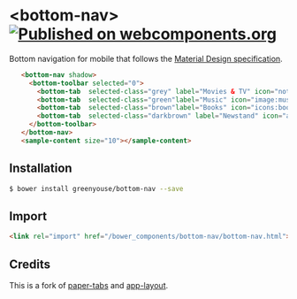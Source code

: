 # \<bottom-nav\> [![Published on webcomponents.org](https://img.shields.io/badge/webcomponents.org-published-blue.svg)](https://www.webcomponents.org/element/greenyouse/bottom-nav)

Bottom navigation for mobile that follows the [Material Design specification](https://material.io/guidelines/components/bottom-navigation.html).

<!-- 
```
<custom-element-demo>
  <template>
    <script src="../webcomponentsjs/webcomponents-lite.min.js"></script>
    <link rel="import" href="../app-layout/demo/sample-content.html">
    <link rel="import" href="../iron-icons/av-icons.html">
    <link rel="import" href="../iron-icons/iron-icons.html">
    <link rel="import" href="../iron-icons/image-icons.html">
    <link rel="import" href="../iron-icons/notification-icons.html">
    <link rel="import" href="../paper-styles/paper-styles.html">
    <link rel="import" href="bottom-nav.html">
    <link rel="import" href="bottom-toolbar.html">
    <link rel="import" href="bottom-tab.html">
    <style is="custom-style">
     bottom-nav {
       background-color: var(--primary-color);
       color: #fff;
     }

     .grey {
       background-color: #465C64;
     }

     .green {
       background-color: #0E8767;
     }

     .brown {
       background-color: #8B6A65;
     }

     .darkbrown {
       background-color: #6C4845;
     }
    </style>
    <next-code-block></next-code-block>
  </template>
</custom-element-demo>
```
 -->

 ```html
    <bottom-nav shadow>
      <bottom-toolbar selected="0">
        <bottom-tab  selected-class="grey" label="Movies & TV" icon="notification:ondemand-video"></bottom-tab>
        <bottom-tab  selected-class="green"label="Music" icon="image:music-note"></bottom-tab>
        <bottom-tab  selected-class="brown"label="Books" icon="icons:book"></bottom-tab>
        <bottom-tab  selected-class="darkbrown" label="Newstand" icon="av:web"></bottom-tab>
      </bottom-toolbar>
    </bottom-nav>
    <sample-content size="10"></sample-content>
 ```

## Installation

```sh
$ bower install greenyouse/bottom-nav --save
```

## Import

```html
<link rel="import" href="/bower_components/bottom-nav/bottom-nav.html">
```

## Credits

This is a fork of [paper-tabs](https://www.webcomponents.org/element/PolymerElements/paper-tabs) and [app-layout](https://www.webcomponents.org/element/PolymerElements/app-layout).
